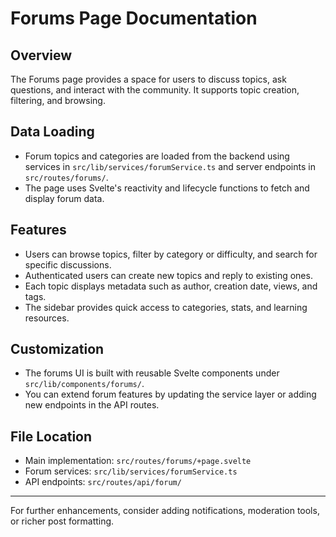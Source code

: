 # Forums Page Documentation

## Overview
The Forums page provides a space for users to discuss topics, ask questions, and interact with the community. It supports topic creation, filtering, and browsing.

## Data Loading
- Forum topics and categories are loaded from the backend using services in `src/lib/services/forumService.ts` and server endpoints in `src/routes/forums/`.
- The page uses Svelte's reactivity and lifecycle functions to fetch and display forum data.

## Features
- Users can browse topics, filter by category or difficulty, and search for specific discussions.
- Authenticated users can create new topics and reply to existing ones.
- Each topic displays metadata such as author, creation date, views, and tags.
- The sidebar provides quick access to categories, stats, and learning resources.

## Customization
- The forums UI is built with reusable Svelte components under `src/lib/components/forums/`.
- You can extend forum features by updating the service layer or adding new endpoints in the API routes.

## File Location
- Main implementation: `src/routes/forums/+page.svelte`
- Forum services: `src/lib/services/forumService.ts`
- API endpoints: `src/routes/api/forum/`

---
For further enhancements, consider adding notifications, moderation tools, or richer post formatting.
